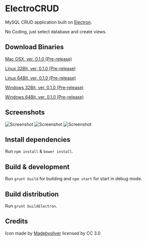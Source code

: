 # ElectroCRUD

MySQL CRUD application built on [Electron](http://electron.atom.io/).

No Coding, just select database and create views.

## Download Binaries
[Mac OSX, ver. 0.1.0 (Pre-release)](https://github.com/garrylachman/ElectroCRUD/raw/master/dist_binaries/ElectoCRUD-darwin-x64.zip)

[Linux 32Bit, ver. 0.1.0 (Pre-release)](https://github.com/garrylachman/ElectroCRUD/raw/master/dist_binaries/ElectoCRUD-linux-ia32.zip)

[Linux 64Bit, ver. 0.1.0 (Pre-release)](https://github.com/garrylachman/ElectroCRUD/raw/master/dist_binaries/ElectoCRUD-linux-x64.zip)

[Windows 32Bit, ver. 0.1.0 (Pre-release)](https://github.com/garrylachman/ElectroCRUD/raw/master/dist_binaries/ElectoCRUD-win32-ia32.zip)

[Windows 64Bit, ver. 0.1.0 (Pre-release)](https://github.com/garrylachman/ElectroCRUD/raw/master/dist_binaries/ElectoCRUD-win32-x64.zip)

## Screenshots
![Screenshot](http://i.imgur.com/cGVXegb.png)
![Screenshot](http://i.imgur.com/mrFLg5e.png)
![Screenshot](http://i.imgur.com/A51zLRv.png)

## Install dependencies

Run `npm install` & `bower install`.

## Build & development

Run `grunt build` for building and `npm start` for start in debug mode.

## Build distribution

Run `grunt buildElectron`.

## Credits

Icon made by [Madebyoliver](http://www.flaticon.com/authors/madebyoliver) licensed by CC 3.0
